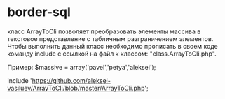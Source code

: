# border-sql
класс ArrayToCli позволяет преобразовать элементы массива в текстовое представление с табличным разграничением элементов.
Чтобы выполнить данный класс необходимо прописать в своем коде команду include с ссылкой на файл к классом: "class.ArrayToCli.php".

Пример:
$massive = array('pavel','petya','aleksei');

include 'https://github.com/aleksei-vasiluev/ArrayToCli/blob/master/ArrayToCli.php';
